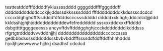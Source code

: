 testtestdddfffdddddfykiussssdddd
ggggdddffffgggdddff
ddddddddddddccckjkjddsssdkkssssdddd
fffdddddddddkkdsssscdcdcd
ccccddghghdfffssddddfdfdddscccsssddddd
dddddxxklhghjdddcdcdjjjddd
kkldsshjghjhjddddddddddddewfefredddddd
sssxxxdddxxxfffdddd
dsbgtttttggggeeesss
ancyvffdvffdddgghghjccckddddddddjkdddsss
rfgrtgtrdddddvvvdddhjjhj
dddddddddddddddddccccccssss
gedbbbdssssddddddsssbvbvbddfffssssddfddffddfhhhhdddd
hjcdjhjwewwww
hjjhkj
dsadhsf
cdcdcd
